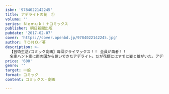 ```yaml
---
isbn: '9784022142245'
title: アデライトの花　①
volume: ''
series: Ｎｅｍｕｋｉ＋コミックス
publisher: 朝日新聞出版
pubdate: '2017-02-07'
cover: 'https://cover.openbd.jp/9784022142245.jpg'
author: ＴＯＮＯ／著
description: >-
  【芸術生活/コミック劇画】毎回クライマックス！！ 全員が曲者！！
  名家ハント家に南の国から嫁いできたアデライト。だが花婿にはすでに妻と娘がいた。アデライトは２番目の妻としてハント家にとどまり、やがて息子を出産。その子が成長した頃、次々と人が死んでゆく謎の病気が蔓延する。
price: '600'
genre: ''
target: 一般
format: コミック
content: コミックス・劇画

---
```

